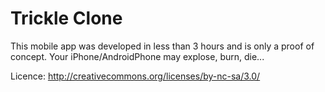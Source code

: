 # Trickle Clone

This mobile app was developed in less than 3 hours and is only a proof of concept.
Your iPhone/AndroidPhone may explose, burn, die...

Licence: http://creativecommons.org/licenses/by-nc-sa/3.0/